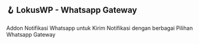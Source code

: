 ## 🪝 LokusWP - Whatsapp Gateway

Addon Notifikasi Whatsapp untuk Kirim Notifikasi dengan berbagai Pilihan Whatsapp Gateway 